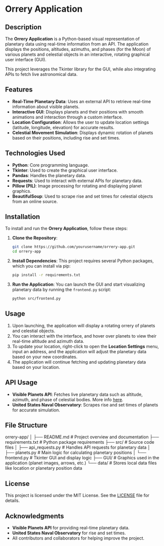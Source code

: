 # Orrery Application

## Description
The **Orrery Application** is a Python-based visual representation of planetary data using real-time information from an API. The application displays the positions, altitudes, azimuths, and phases (for the Moon) of various planets and celestial objects in an interactive, rotating graphical user interface (GUI). 

This project leverages the Tkinter library for the GUI, while also integrating APIs to fetch live astronomical data.

## Features
- **Real-Time Planetary Data**: Uses an external API to retrieve real-time information about visible planets.
- **Interactive GUI**: Displays planets and their positions with smooth animations and interaction through a custom interface.
- **Location Configuration**: Allows the user to update location settings (latitude, longitude, elevation) for accurate results.
- **Celestial Movement Simulation**: Displays dynamic rotation of planets based on their positions, including rise and set times.

## Technologies Used
- **Python**: Core programming language.
- **Tkinter**: Used to create the graphical user interface.
- **Pandas**: Handles the planetary data.
- **Requests**: Used to interact with external APIs for planetary data.
- **Pillow (PIL)**: Image processing for rotating and displaying planet graphics.
- **BeautifulSoup**: Used to scrape rise and set times for celestial objects from an online source.

## Installation

To install and run the **Orrery Application**, follow these steps:

1. **Clone the Repository**:
    ```bash
    git clone https://github.com/yourusername/orrery-app.git
    cd orrery-app
    ```

2. **Install Dependencies**:
   This project requires several Python packages, which you can install via pip:
    ```bash
    pip install -r requirements.txt
    ```

3. **Run the Application**:
    You can launch the GUI and start visualizing planetary data by running the `frontend.py` script:
    ```bash
    python src/frontend.py
    ```

## Usage

1. Upon launching, the application will display a rotating orrery of planets and celestial objects.
2. You can interact with the interface, and hover over planets to view their real-time altitude and azimuth data.
3. To update your location, right-click to open the **Location Settings** menu, input an address, and the application will adjust the planetary data based on your new coordinates.
4. The application will continue fetching and updating planetary data based on your location.

## API Usage
- **Visible Planets API**: Fetches live planetary data such as altitude, azimuth, and phase of celestial bodies. More info [here](https://api.visibleplanets.dev).
- **United States Naval Observatory**: Scrapes rise and set times of planets for accurate simulation.

## File Structure
orrery-app/
│
├── README.md              # Project overview and documentation
├── requirements.txt       # Python package requirements
├── src/                   # Source code files
│   ├── api_requests.py    # Handles API requests for planetary data
│   ├── planets.py         # Main logic for calculating planetary positions
│   └── frontend.py        # Tkinter GUI and display logic
├── GUI/                   # Graphics used in the application (planet images, arrows, etc.)
└── data/                  # Stores local data files like location or planetary position data

## License
This project is licensed under the MIT License. See the [LICENSE](LICENSE) file for details.

## Acknowledgments
- **Visible Planets API** for providing real-time planetary data.
- **United States Naval Observatory** for rise and set times.
- All contributors and collaborators for helping improve the project.

